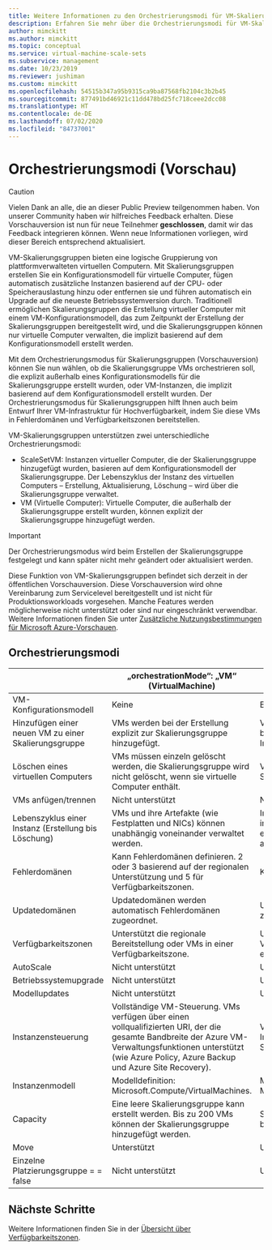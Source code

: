 ```yaml
---
title: Weitere Informationen zu den Orchestrierungsmodi für VM-Skalierungsgruppen in Azure
description: Erfahren Sie mehr über die Orchestrierungsmodi für VM-Skalierungsgruppen in Azure.
author: mimckitt
ms.author: mimckitt
ms.topic: conceptual
ms.service: virtual-machine-scale-sets
ms.subservice: management
ms.date: 10/23/2019
ms.reviewer: jushiman
ms.custom: mimckitt
ms.openlocfilehash: 54515b347a95b9315ca9ba87568fb2104c3b2b45
ms.sourcegitcommit: 877491bd46921c11dd478bd25fc718ceee2dcc08
ms.translationtype: HT
ms.contentlocale: de-DE
ms.lasthandoff: 07/02/2020
ms.locfileid: "84737001"
---
```

# <a name="orchestration-modes-preview"></a>Orchestrierungsmodi (Vorschau)

> [!CAUTION]
> Vielen Dank an alle, die an dieser Public Preview teilgenommen haben. Von unserer Community haben wir hilfreiches Feedback erhalten. Diese Vorschauversion ist nun für neue Teilnehmer **geschlossen**, damit wir das Feedback integrieren können. Wenn neue Informationen vorliegen, wird dieser Bereich entsprechend aktualisiert.

VM-Skalierungsgruppen bieten eine logische Gruppierung von plattformverwalteten virtuellen Computern. Mit Skalierungsgruppen erstellen Sie ein Konfigurationsmodell für virtuelle Computer, fügen automatisch zusätzliche Instanzen basierend auf der CPU- oder Speicherauslastung hinzu oder entfernen sie und führen automatisch ein Upgrade auf die neueste Betriebssystemversion durch. Traditionell ermöglichen Skalierungsgruppen die Erstellung virtueller Computer mit einem VM-Konfigurationsmodell, das zum Zeitpunkt der Erstellung der Skalierungsgruppen bereitgestellt wird, und die Skalierungsgruppen können nur virtuelle Computer verwalten, die implizit basierend auf dem Konfigurationsmodell erstellt werden.

Mit dem Orchestrierungsmodus für Skalierungsgruppen (Vorschauversion) können Sie nun wählen, ob die Skalierungsgruppe VMs orchestrieren soll, die explizit außerhalb eines Konfigurationsmodells für die Skalierungsgruppe erstellt wurden, oder VM-Instanzen, die implizit basierend auf dem Konfigurationsmodell erstellt wurden. Der Orchestrierungsmodus für Skalierungsgruppen hilft Ihnen auch beim Entwurf Ihrer VM-Infrastruktur für Hochverfügbarkeit, indem Sie diese VMs in Fehlerdomänen und Verfügbarkeitszonen bereitstellen.


VM-Skalierungsgruppen unterstützen zwei unterschiedliche Orchestrierungsmodi:

- ScaleSetVM: Instanzen virtueller Computer, die der Skalierungsgruppe hinzugefügt wurden, basieren auf dem Konfigurationsmodell der Skalierungsgruppe. Der Lebenszyklus der Instanz des virtuellen Computers – Erstellung, Aktualisierung, Löschung – wird über die Skalierungsgruppe verwaltet.
- VM (Virtuelle Computer): Virtuelle Computer, die außerhalb der Skalierungsgruppe erstellt wurden, können explizit der Skalierungsgruppe hinzugefügt werden. 
 

> [!IMPORTANT]
> Der Orchestrierungsmodus wird beim Erstellen der Skalierungsgruppe festgelegt und kann später nicht mehr geändert oder aktualisiert werden. 
> 
> Diese Funktion von VM-Skalierungsgruppen befindet sich derzeit in der öffentlichen Vorschauversion.
> Diese Vorschauversion wird ohne Vereinbarung zum Servicelevel bereitgestellt und ist nicht für Produktionsworkloads vorgesehen. Manche Features werden möglicherweise nicht unterstützt oder sind nur eingeschränkt verwendbar. 
> Weitere Informationen finden Sie unter [Zusätzliche Nutzungsbestimmungen für Microsoft Azure-Vorschauen](https://azure.microsoft.com/support/legal/preview-supplemental-terms/).


## <a name="orchestration-modes"></a>Orchestrierungsmodi

|                             | „orchestrationMode“: „VM“ (VirtualMachine) | „orchestrationMode“: „ScaleSetVM“ (VirtualMachineScaleSetVM) |
|-----------------------------|--------------------------------------------|--------------------------------------------------------------|
| VM-Konfigurationsmodell      | Keine                                       | Erforderlich |
| Hinzufügen einer neuen VM zu einer Skalierungsgruppe  | VMs werden bei der Erstellung explizit zur Skalierungsgruppe hinzugefügt. | VMs werden implizit erstellt und der Skalierungsgruppe basierend auf dem VM-Konfigurationsmodell, der Anzahl der Instanzen und den AutoScaling-Regeln hinzugefügt. | |
| Löschen eines virtuellen Computers                   | VMs müssen einzeln gelöscht werden, die Skalierungsgruppe wird nicht gelöscht, wenn sie virtuelle Computer enthält. | VMs können einzeln gelöscht werden, das Löschen der Skalierungsgruppe löscht alle VM-Instanzen.  |
| VMs anfügen/trennen           | Nicht unterstützt                              | Nicht unterstützt |
| Lebenszyklus einer Instanz (Erstellung bis Löschung) | VMs und ihre Artefakte (wie Festplatten und NICs) können unabhängig voneinander verwaltet werden. | Instanzen und ihre Artefakte (wie Festplatten und NICs) sind implizit für die Skalierungsgruppeninstanzen, von denen sie erstellt werden. Sie können nicht getrennt oder separat außerhalb der Skalierungsgruppe verwaltet werden. |
| Fehlerdomänen               | Kann Fehlerdomänen definieren. 2 oder 3 basierend auf der regionalen Unterstützung und 5 für Verfügbarkeitszonen. | Kann Fehlerdomänen von 1 bis 5 definieren. |
| Updatedomänen              | Updatedomänen werden automatisch Fehlerdomänen zugeordnet. | Updatedomänen werden automatisch Fehlerdomänen zugeordnet. |
| Verfügbarkeitszonen          | Unterstützt die regionale Bereitstellung oder VMs in einer Verfügbarkeitszone. | Unterstützt regionale Bereitstellung oder mehrere Verfügbarkeitszonen; kann die Strategie zum Sicherstellen eines Zonengleichgewichts definieren. |
| AutoScale                   | Nicht unterstützt                              | Unterstützt |
| Betriebssystemupgrade                  | Nicht unterstützt                              | Unterstützt |
| Modellupdates               | Nicht unterstützt                              | Unterstützt |
| Instanzensteuerung            | Vollständige VM-Steuerung. VMs verfügen über einen vollqualifizierten URI, der die gesamte Bandbreite der Azure VM-Verwaltungsfunktionen unterstützt (wie Azure Policy, Azure Backup und Azure Site Recovery). | VMs sind abhängige Ressourcen der Skalierungsgruppe. Auf Instanzen kann für die Verwaltung nur über die Skalierungsgruppe zugegriffen werden. |
| Instanzenmodell              | Modelldefinition: Microsoft.Compute/VirtualMachines. | Modelldefinition: Microsoft.Compute/VirtualMachineScaleSets/VirtualMachines. |
| Capacity                    | Eine leere Skalierungsgruppe kann erstellt werden. Bis zu 200 VMs können der Skalierungsgruppe hinzugefügt werden. | Skalierungsgruppen können mit einer Instanzenanzahl von 0 bis 1000 definiert werden. |
| Move                        | Unterstützt                                  | Unterstützt |
| Einzelne Platzierungsgruppe = = false | Nicht unterstützt                          | Unterstützt |


## <a name="next-steps"></a>Nächste Schritte

Weitere Informationen finden Sie in der [Übersicht über Verfügbarkeitszonen](availability.md).
